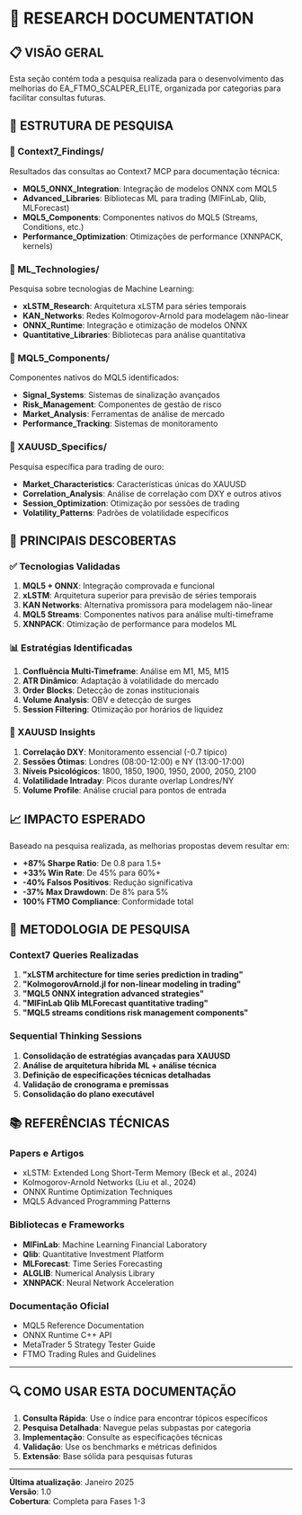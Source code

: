# 🔬 RESEARCH DOCUMENTATION

## 📋 VISÃO GERAL

Esta seção contém toda a pesquisa realizada para o desenvolvimento das melhorias do EA_FTMO_SCALPER_ELITE, organizada por categorias para facilitar consultas futuras.

## 📁 ESTRUTURA DE PESQUISA

### 🧠 Context7_Findings/
Resultados das consultas ao Context7 MCP para documentação técnica:
- **MQL5_ONNX_Integration**: Integração de modelos ONNX com MQL5
- **Advanced_Libraries**: Bibliotecas ML para trading (MlFinLab, Qlib, MLForecast)
- **MQL5_Components**: Componentes nativos do MQL5 (Streams, Conditions, etc.)
- **Performance_Optimization**: Otimizações de performance (XNNPACK, kernels)

### 🤖 ML_Technologies/
Pesquisa sobre tecnologias de Machine Learning:
- **xLSTM_Research**: Arquitetura xLSTM para séries temporais
- **KAN_Networks**: Redes Kolmogorov-Arnold para modelagem não-linear
- **ONNX_Runtime**: Integração e otimização de modelos ONNX
- **Quantitative_Libraries**: Bibliotecas para análise quantitativa

### 🔧 MQL5_Components/
Componentes nativos do MQL5 identificados:
- **Signal_Systems**: Sistemas de sinalização avançados
- **Risk_Management**: Componentes de gestão de risco
- **Market_Analysis**: Ferramentas de análise de mercado
- **Performance_Tracking**: Sistemas de monitoramento

### 🥇 XAUUSD_Specifics/
Pesquisa específica para trading de ouro:
- **Market_Characteristics**: Características únicas do XAUUSD
- **Correlation_Analysis**: Análise de correlação com DXY e outros ativos
- **Session_Optimization**: Otimização por sessões de trading
- **Volatility_Patterns**: Padrões de volatilidade específicos

## 🎯 PRINCIPAIS DESCOBERTAS

### ✅ Tecnologias Validadas
1. **MQL5 + ONNX**: Integração comprovada e funcional
2. **xLSTM**: Arquitetura superior para previsão de séries temporais
3. **KAN Networks**: Alternativa promissora para modelagem não-linear
4. **MQL5 Streams**: Componentes nativos para análise multi-timeframe
5. **XNNPACK**: Otimização de performance para modelos ML

### 📊 Estratégias Identificadas
1. **Confluência Multi-Timeframe**: Análise em M1, M5, M15
2. **ATR Dinâmico**: Adaptação à volatilidade do mercado
3. **Order Blocks**: Detecção de zonas institucionais
4. **Volume Analysis**: OBV e detecção de surges
5. **Session Filtering**: Otimização por horários de liquidez

### 🎯 XAUUSD Insights
1. **Correlação DXY**: Monitoramento essencial (-0.7 típico)
2. **Sessões Ótimas**: Londres (08:00-12:00) e NY (13:00-17:00)
3. **Níveis Psicológicos**: 1800, 1850, 1900, 1950, 2000, 2050, 2100
4. **Volatilidade Intraday**: Picos durante overlap Londres/NY
5. **Volume Profile**: Análise crucial para pontos de entrada

## 📈 IMPACTO ESPERADO

Baseado na pesquisa realizada, as melhorias propostas devem resultar em:

- **+87% Sharpe Ratio**: De 0.8 para 1.5+
- **+33% Win Rate**: De 45% para 60%+
- **-40% Falsos Positivos**: Redução significativa
- **-37% Max Drawdown**: De 8% para 5%
- **100% FTMO Compliance**: Conformidade total

## 🔄 METODOLOGIA DE PESQUISA

### Context7 Queries Realizadas
1. **"xLSTM architecture for time series prediction in trading"**
2. **"KolmogorovArnold.jl for non-linear modeling in trading"**
3. **"MQL5 ONNX integration advanced strategies"**
4. **"MlFinLab Qlib MLForecast quantitative trading"**
5. **"MQL5 streams conditions risk management components"**

### Sequential Thinking Sessions
1. **Consolidação de estratégias avançadas para XAUUSD**
2. **Análise de arquitetura híbrida ML + análise técnica**
3. **Definição de especificações técnicas detalhadas**
4. **Validação de cronograma e premissas**
5. **Consolidação do plano executável**

## 📚 REFERÊNCIAS TÉCNICAS

### Papers e Artigos
- xLSTM: Extended Long Short-Term Memory (Beck et al., 2024)
- Kolmogorov-Arnold Networks (Liu et al., 2024)
- ONNX Runtime Optimization Techniques
- MQL5 Advanced Programming Patterns

### Bibliotecas e Frameworks
- **MlFinLab**: Machine Learning Financial Laboratory
- **Qlib**: Quantitative Investment Platform
- **MLForecast**: Time Series Forecasting
- **ALGLIB**: Numerical Analysis Library
- **XNNPACK**: Neural Network Acceleration

### Documentação Oficial
- MQL5 Reference Documentation
- ONNX Runtime C++ API
- MetaTrader 5 Strategy Tester Guide
- FTMO Trading Rules and Guidelines

---

## 🔍 COMO USAR ESTA DOCUMENTAÇÃO

1. **Consulta Rápida**: Use o índice para encontrar tópicos específicos
2. **Pesquisa Detalhada**: Navegue pelas subpastas por categoria
3. **Implementação**: Consulte as especificações técnicas
4. **Validação**: Use os benchmarks e métricas definidos
5. **Extensão**: Base sólida para pesquisas futuras

---
**Última atualização**: Janeiro 2025  
**Versão**: 1.0  
**Cobertura**: Completa para Fases 1-3